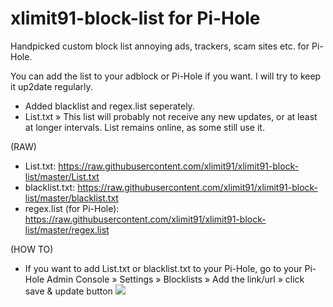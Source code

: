 # xlimit91-block-list for Pi-Hole
Handpicked custom block list annoying ads, trackers, scam sites etc. for Pi-Hole.

You can add the list to your adblock or Pi-Hole if you want. I will try to keep it up2date regularly.
- Added blacklist and regex.list seperately.
- List.txt » This list will probably not receive any new updates, or at least at longer intervals. List remains online, as some still use it.

(RAW)
- List.txt: https://raw.githubusercontent.com/xlimit91/xlimit91-block-list/master/List.txt
- blacklist.txt: https://raw.githubusercontent.com/xlimit91/xlimit91-block-list/master/blacklist.txt
- regex.list (for Pi-Hole): https://raw.githubusercontent.com/xlimit91/xlimit91-block-list/master/regex.list

(HOW TO)
- If you want to add List.txt or blacklist.txt to your Pi-Hole, go to your Pi-Hole Admin Console » Settings » Blocklists » Add the link/url » click save & update button
![](https://raw.githubusercontent.com/xlimit91/xlimit91-block-list/master/img/pi-hole-admin-console-blacklist.png)
